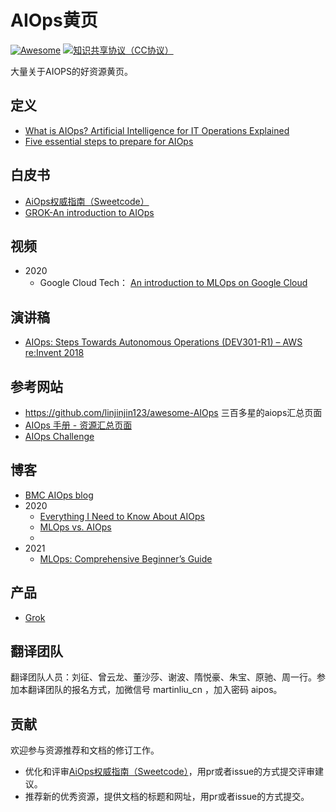 # AIOps黄页
[![Awesome](https://awesome.re/badge.svg)](https://awesome.re)
[![知识共享协议（CC协议）](https://img.shields.io/badge/License-Creative%20Commons-DC3D24.svg)](https://creativecommons.org/licenses/by-nc-sa/4.0/deed.zh)



大量关于AIOPS的好资源黄页。



## 定义

* [What is AIOps? Artificial Intelligence for IT Operations Explained]( https://www.bmc.com/blogs/what-is-aiops/ )
* [Five essential steps to prepare for AIOps](https://techhq.com/2019/03/five-essential-steps-to-prepare-for-aiops/)



## 白皮书

* [AiOps权威指南（Sweetcode）](wp/the-definitive-guide-to-aiops-by-ca.md)
* [GROK-An introduction to AIOps](https://s3-us-west-2.amazonaws.com/groks3/An_Introduction_to_AIOPs.pdf)



## 视频

* 2020
  * Google Cloud Tech： [An introduction to MLOps on Google Cloud](https://www.youtube.com/watch?v=6gdrwFMaEZ0)



## 演讲稿

* [AIOps: Steps Towards Autonomous Operations (DEV301-R1) – AWS re:Invent 2018 ](https://www.slideshare.net/AmazonWebServices/aiops-steps-towards-autonomous-operations-dev301r1-aws-reinvent-2018)



## 参考网站

* https://github.com/linjinjin123/awesome-AIOps 三百多星的aiops汇总页面
* [AIOps 手册 - 资源汇总页面](https://github.com/chenryn/aiops-handbook )
* [AIOps Challenge](http://iops.ai/)



## 博客

* [BMC AIOps blog]( https://www.bmc.com/blogs/categories/aiops/)
* 2020 
  * [Everything I Need to Know About AIOps](https://medium.com/dev-genius/everything-i-need-to-know-about-aiops-2d136ee30ff4)
  * [MLOps vs. AIOps](https://betterprogramming.pub/mlops-vs-aiops-6e5354704dab)
  * 
* 2021
  * [MLOps: Comprehensive Beginner’s Guide](https://medium.com/sciforce/mlops-comprehensive-beginners-guide-c235c77f407f)



## 产品

* [Grok](https://www.grokstream.com/product/)



## 翻译团队

翻译团队人员：刘征、曾云龙、董沙莎、谢波、隋悦豪、朱宝、原驰、周一行。参加本翻译团队的报名方式，加微信号 martinliu_cn ，加入密码 aipos。



## 贡献

欢迎参与资源推荐和文档的修订工作。

* 优化和评审[AiOps权威指南（Sweetcode）](wp/the-definitive-guide-to-aiops-by-ca.md)，用pr或者issue的方式提交评审建议。
* 推荐新的优秀资源，提供文档的标题和网址，用pr或者issue的方式提交。

